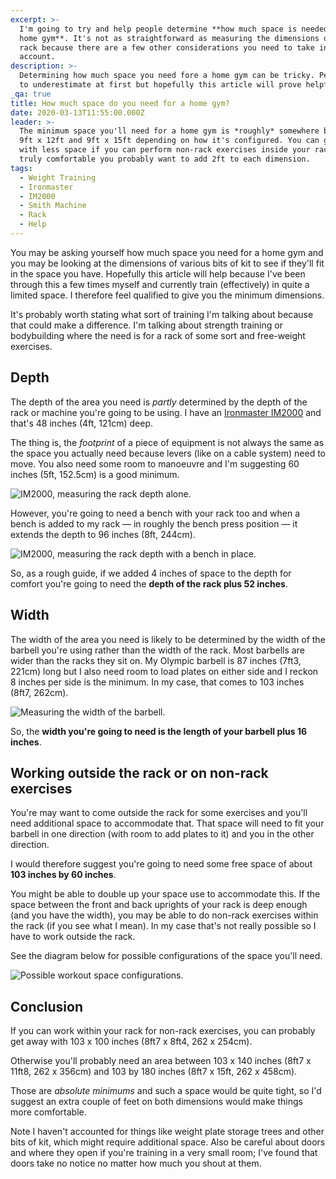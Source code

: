 ```yaml
---
excerpt: >-
  I'm going to try and help people determine **how much space is needed for a
  home gym**. It's not as straightforward as measuring the dimensions of the
  rack because there are a few other considerations you need to take into
  account.
description: >-
  Determining how much space you need fore a home gym can be tricky. People tend
  to underestimate at first but hopefully this article will prove helpful.
_qa: true
title: How much space do you need for a home gym?
date: 2020-03-13T11:55:00.000Z
leader: >-
  The minimum space you'll need for a home gym is *roughly* somewhere between
  9ft x 12ft and 9ft x 15ft depending on how it's configured. You can get away
  with less space if you can perform non-rack exercises inside your rack. To be
  truly comfortable you probably want to add 2ft to each dimension.
tags:
  - Weight Training
  - Ironmaster
  - IM2000
  - Smith Machine
  - Rack
  - Help
---
```

You may be asking yourself how much space you need for a home gym and you may be looking at the dimensions of various bits of kit to see if they'll fit in the space you have. Hopefully this article will help because I've been through this a few times myself and currently train (effectively) in quite a limited space. I therefore feel qualified to give you the minimum dimensions.

It's probably worth stating what sort of training I'm talking about because that could make a difference. I'm talking about strength training or bodybuilding where the need is for a rack of some sort and free-weight exercises.

## Depth

The depth of the area you need is *partly* determined by the depth of the rack or machine you're going to be using. I have an [Ironmaster IM2000](/ironmaster-im2000-review-awesome-essentially) and that's 48 inches (4ft, 121cm) deep. 

The thing is, the *footprint* of a piece of equipment is not always the same as the space you actually need because levers (like on a cable system) need to move. You also need some room to manoeuvre and I'm suggesting 60 inches (5ft, 152.5cm) is a good minimum.

![IM2000, measuring the rack depth alone.](/assets/images/posts/2020/03/2020-03-13-rack-depth-alone.jpg "caption=60 inches for the rack depth alone.|title=60 inches for the rack depth alone.|@itemprop=image") 

However, you're going to need a bench with your rack too and when a bench is added to my rack — in roughly the bench press position — it extends the depth to 96 inches (8ft, 244cm).

![IM2000, measuring the rack depth with a bench in place.](/assets/images/posts/2020/03/2020-03-13-rack-depth-bench.jpg "caption=96 inches for the rack depth with a bench in place.|title=96 inches for the rack depth with a bench in place.|@itemprop=image") 

So, as a rough guide, if we added 4 inches of space to the depth for comfort you're going to need the **depth of the rack plus 52 inches**.

## Width

The width of the area you need is likely to be determined by the width of the barbell you're using rather than the width of the rack. Most barbells are wider than the racks they sit on. My Olympic barbell is 87 inches (7ft3, 221cm) long but I also need room to load plates on either side and I reckon 8 inches per side is the minimum. In my case, that comes to 103 inches (8ft7, 262cm).

![Measuring the width of the barbell.](/assets/images/posts/2020/03/2020-03-13-rack-width.jpg "caption=103 inches for the width.|title=103 inches for the width.|@itemprop=image")

So, the **width you're going to need is the length of your barbell plus 16 inches**.

## Working outside the rack or on non-rack exercises

You're may want to come outside the rack for some exercises and you'll need additional space to accommodate that. That space will need to fit your barbell in one direction (with room to add plates to it) and you in the other direction.

I would therefore suggest you're going to need some free space of about **103 inches by 60 inches**.

You might be able to double up your space use to accommodate this. If the space between the front and back uprights of your rack is deep enough (and you have the width), you may be able to do non-rack exercises within the rack (if you see what I mean). In my case that's not really possible so I have to work outside the rack.

See the diagram below for possible configurations of the space you'll need.

![Possible workout space configurations.](/assets/images/posts/2020/03/2020-03-13-possible-configs.jpg "caption=Catering for non-rack exercises (diagram not to scale). I use configuration 1.|title=Catering for non-rack exercises (diagram not to scale). I use configuration 1.|@itemprop=image")

## Conclusion

If you can work within your rack for non-rack exercises, you can probably get away with 103 x 100 inches (8ft7 x 8ft4, 262 x 254cm).

Otherwise you'll probably need an area between 103 x 140 inches (8ft7 x 11ft8, 262 x 356cm) and 103 by 180 inches (8ft7 x 15ft, 262 x 458cm).

Those are *absolute minimums* and such a space would be quite tight, so I'd suggest an extra couple of feet on both dimensions would make things more comfortable. 

Note I haven't accounted for things like weight plate storage trees and other bits of kit, which might require additional space. Also be careful about doors and where they open if you're training in a very small room; I've found that doors take no notice no matter how much you shout at them.

